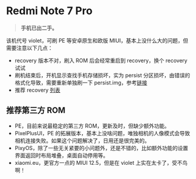 # Redmi Note 7 Pro

> **手机已出二手。**

该机代号 violet，可刷 PE 等安卓原生和欧版 MIUI，基本上没什么大的问题，但需要注意以下几点：

- recovery 版本不对，刷入 ROM 后会经常重启到 recovery，换个 recovery 试试
- 刷机结束后，开机显示查找手机存储损坏，实为 persist 分区损坏，由错误的格式化导致，需要重新单独刷一下 persist.img，参考[链接](https://tieba.baidu.com/p/6495323747?red_tag=0539461128)
- 推荐 recovery [列表](https://androidfilehost.com/?w=files&flid=318282)

## 推荐第三方 ROM

- PE，目前来说最稳定的第三方 ROM，更新及时，但缺少额外功能。
- PixelPlusUI，PE 的拓展版本，基本上没啥问题，唯独相机的人像模式会导致相机连接失败。如果这个问题解决了，日用还是很完美的。
- PixyOS，除了一些无关紧要的小问题外，还是不错的，比如额外功能的设置界面返回时布局堆叠，桌面自动停用等。
- xiaomi.eu，更官方一点的 MIUI 12.5，但是在 violet 上实在太卡了，受不鸟啊！
